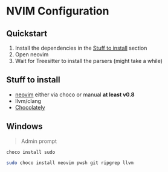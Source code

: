 # NVIM Configuration

## Quickstart

1. Install the dependencies in the [Stuff to install](##stuff-to-install) section
2. Open neovim
3. Wait for Treesitter to install the parsers (might take a while)

## Stuff to install

- [neovim](https://github.com/neovim/neovim) either via choco or manual **at least v0.8**
- llvm/clang
- [Chocolately](https://chocolatey.org/install)

## Windows

> Admin prompt

```
choco install sudo
```

```bash
sudo choco install neovim pwsh git ripgrep llvm
```
